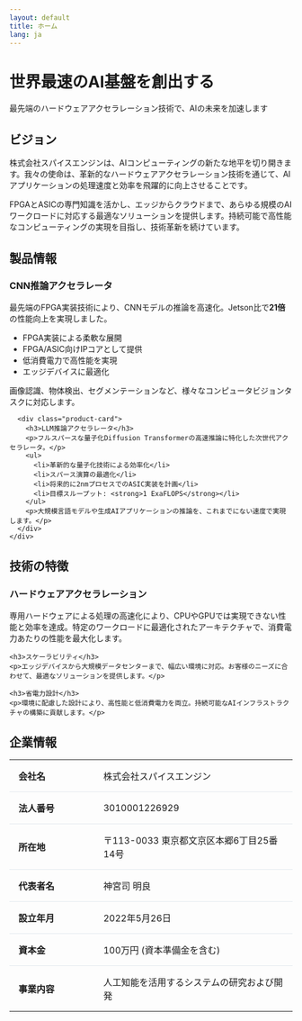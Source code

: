 ```yaml
---
layout: default
title: ホーム
lang: ja
---
```


<div class="hero">
  <div class="container">
    <h1>世界最速のAI基盤を創出する</h1>
    <p>最先端のハードウェアアクセラレーション技術で、AIの未来を加速します</p>
  </div>
</div>

<div class="container">
  <section id="vision">
    <h2>ビジョン</h2>
    <p>株式会社スパイスエンジンは、AIコンピューティングの新たな地平を切り開きます。我々の使命は、革新的なハードウェアアクセラレーション技術を通じて、AIアプリケーションの処理速度と効率を飛躍的に向上させることです。</p>
    <p>FPGAとASICの専門知識を活かし、エッジからクラウドまで、あらゆる規模のAIワークロードに対応する最適なソリューションを提供します。持続可能で高性能なコンピューティングの実現を目指し、技術革新を続けています。</p>
  </section>

  <section id="products">
    <h2>製品情報</h2>
    <div class="product-grid">
      <div class="product-card">
        <h3>CNN推論アクセラレータ</h3>
        <p>最先端のFPGA実装技術により、CNNモデルの推論を高速化。Jetson比で<strong>21倍</strong>の性能向上を実現しました。</p>
        <ul>
          <li>FPGA実装による柔軟な展開</li>
          <li>FPGA/ASIC向けIPコアとして提供</li>
          <li>低消費電力で高性能を実現</li>
          <li>エッジデバイスに最適化</li>
        </ul>
        <p>画像認識、物体検出、セグメンテーションなど、様々なコンピュータビジョンタスクに対応します。</p>
      </div>

      <div class="product-card">
        <h3>LLM推論アクセラレータ</h3>
        <p>フルスパースな量子化Diffusion Transformerの高速推論に特化した次世代アクセラレータ。</p>
        <ul>
          <li>革新的な量子化技術による効率化</li>
          <li>スパース演算の最適化</li>
          <li>将来的に2nmプロセスでのASIC実装を計画</li>
          <li>目標スループット: <strong>1 ExaFLOPS</strong></li>
        </ul>
        <p>大規模言語モデルや生成AIアプリケーションの推論を、これまでにない速度で実現します。</p>
      </div>
    </div>
  </section>

  <section id="technology">
    <h2>技術の特徴</h2>
    <h3>ハードウェアアクセラレーション</h3>
    <p>専用ハードウェアによる処理の高速化により、CPUやGPUでは実現できない性能と効率を達成。特定のワークロードに最適化されたアーキテクチャで、消費電力あたりの性能を最大化します。</p>

    <h3>スケーラビリティ</h3>
    <p>エッジデバイスから大規模データセンターまで、幅広い環境に対応。お客様のニーズに合わせて、最適なソリューションを提供します。</p>

    <h3>省電力設計</h3>
    <p>環境に配慮した設計により、高性能と低消費電力を両立。持続可能なAIインフラストラクチャの構築に貢献します。</p>
  </section>

  <section id="company">
    <h2>企業情報</h2>
    <table style="width: 100%; border-collapse: collapse; margin-top: 1rem;">
      <tr style="border-bottom: 1px solid #E1E8ED;">
        <td style="padding: 1rem; font-weight: bold; width: 30%;">会社名</td>
        <td style="padding: 1rem;">株式会社スパイスエンジン</td>
      </tr>
      <tr style="border-bottom: 1px solid #E1E8ED;">
        <td style="padding: 1rem; font-weight: bold;">法人番号</td>
        <td style="padding: 1rem;">3010001226929</td>
      </tr>
      <tr style="border-bottom: 1px solid #E1E8ED;">
        <td style="padding: 1rem; font-weight: bold;">所在地</td>
        <td style="padding: 1rem;">〒113-0033 東京都文京区本郷6丁目25番14号</td>
      </tr>
      <tr style="border-bottom: 1px solid #E1E8ED;">
        <td style="padding: 1rem; font-weight: bold;">代表者名</td>
        <td style="padding: 1rem;">神宮司 明良</td>
      </tr>
      <tr style="border-bottom: 1px solid #E1E8ED;">
        <td style="padding: 1rem; font-weight: bold;">設立年月</td>
        <td style="padding: 1rem;">2022年5月26日</td>
      </tr>
      <tr style="border-bottom: 1px solid #E1E8ED;">
        <td style="padding: 1rem; font-weight: bold;">資本金</td>
        <td style="padding: 1rem;">100万円 (資本準備金を含む)</td>
      </tr>
      <tr>
        <td style="padding: 1rem; font-weight: bold;">事業内容</td>
        <td style="padding: 1rem;">人工知能を活用するシステムの研究および開発</td>
      </tr>
    </table>
  </section>

</div>